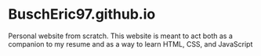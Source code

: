 # BuschEric97.github.io
Personal website from scratch.
This website is meant to act both as a companion to my resume
and as a way to learn HTML, CSS, and JavaScript
